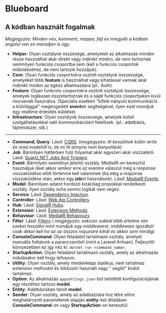 # Blueboard

## A kódban használt fogalmak

*Megjegyzés: Minden név, komment, mappa, fájl és miegyéb a kódban angolul van és maradjon is úgy.*

- **Helper**: Olyan osztályok összesége, amelyeket az alkalmazás minden része használhat akár direkt vagy indirekt
  módon, de nem tartoznak semmilyen funkciós csoportba sem (kell a funkciós csoportok működéséhez, de nem tartozik
  hozzájuk).
- **Core**: Olyan funkciós csoportokra osztott osztályok összessége, amelyeket több **feature** is használhat vagy
  kihatással vannak akár indirekt módon az egész alkalmazásra (pl.: Auth).
- **Feature**: Olyan funkciós csoportokra osztott osztályok összessége, amelyek logikusan összetartoznak és a saját
  funkciós csoportjukon kívül nincsenek használva. (Speciális esetben "kifelé irányuló kommunikáció a külvilággal"
  megengedett **event**ek segítségével, ilyen eset mondjuk egy realtime értesítés küldése)
- **Infrastructure**: Olyan osztályok összessége, amelyek külső szolgáltatásokkal való kommunikációért felelősek. (pl.:
  adatbázis, fájlrendszer, stb.)

<hr>

- **Command, Query**: Lásd: [CQRS](https://www.eventstore.com/cqrs-pattern). (*megjegyzés: itt beszélnek külön write és
  read modelről is, de mi itt annyira nem bonyolítjuk*)
- **Job**: Bármilyen háttérben futó folyamat akár egyszeri akár viszzatérő.
  Lásd: [Quartz.NET Jobs And Triggers](https://www.quartz-scheduler.net/documentation/quartz-3.x/tutorial/jobs-and-triggers.html)
- **Event**: Bármilyen eseményt jelentő osztály. MediatR-en keresztül használjuk őket akkor amikor erre az eventre
  válaszul még a response visszaküldése előtt történnie kell valaminek (ha elég a response visszaküldése után, akkor egy
  **job**ot használunk). Lásd: [MediatR Events](https://dev.to/pbouillon/publishing-domain-events-with-mediatr-32mm).
- **Model**: Bármilyen adatot hordozó kizárólag propokkal rendelkező osztály. Ilyen osztály soha semmi logikát nem
  végez.
- **Service**:
  Lásd: [Dependency Injection](https://learn.microsoft.com/en-us/aspnet/core/fundamentals/dependency-injection?view=aspnetcore-7.0).
- **Controller**: Lásd: [Web Api Controllers](https://www.tutorialsteacher.com/webapi/web-api-controller).
- **Hub**: Lásd: [SignalR Hubs](https://learn.microsoft.com/en-us/aspnet/core/signalr/hubs?view=aspnetcore-7.0).
- **Extension**:
  Lásd: [Extension Methods](https://learn.microsoft.com/en-us/dotnet/csharp/programming-guide/classes-and-structs/extension-methods).
- **Behaviour**: Lásd: [MediatR Behaviours](https://garywoodfine.com/how-to-use-mediatr-pipeline-behaviours/)
- **Filter**:
  Lásd: [Filters](https://learn.microsoft.com/en-us/aspnet/core/mvc/controllers/filters?view=aspnetcore-7.0) (
  *megjegyzés: sokszor sokkal több értelme van ezeket haszálni mint mondjuk egy middlewaret, middleware igazából csak
  akkor kell ha az az összes requestre kihat és akkor sem mindig*)
- **ConsoleCommand**: Olyan feladatot tartalmazó osztály, amelyet manuális futtatunk a parancssorból (mint a Laravel
  Artisan). Fejlesztői környezetben ez így néz ki: `dotnet run <command_name>`.
- **StartupAction**: Olyan feladatot tartalmazó osztály, amely az alkalmazás indulásakor kell hogy lefusson.
- **Utility**: Olyan osztály, amely mindenképp statikus, nem tartalmaz extension methodot és többször használt vagy "
  segítő" kódot tartalmaz.
- **Option**: Az alkalmazás `appsettings.json`-ból betöltött konfigurációjának egy részéhez tartozó **model**.
- **Entity**: Adatbázisban tárolt **model**.
- **Seeder**: Olyan osztály, amely az adatbázisba hoz létre előre meghatározott paraméterek alapján **entity**-ket
  általában **ConsoleCommand**-on vagy **StartupAction**-on keresztül.
